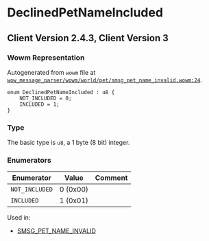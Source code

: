 # DeclinedPetNameIncluded

## Client Version 2.4.3, Client Version 3

### Wowm Representation

Autogenerated from `wowm` file at [`wow_message_parser/wowm/world/pet/smsg_pet_name_invalid.wowm:24`](https://github.com/gtker/wow_messages/tree/main/wow_message_parser/wowm/world/pet/smsg_pet_name_invalid.wowm#L24).

```rust,ignore
enum DeclinedPetNameIncluded : u8 {
    NOT_INCLUDED = 0;
    INCLUDED = 1;
}
```
### Type
The basic type is `u8`, a 1 byte (8 bit) integer.
### Enumerators
| Enumerator | Value  | Comment |
| --------- | -------- | ------- |
| `NOT_INCLUDED` | 0 (0x00) |  |
| `INCLUDED` | 1 (0x01) |  |

Used in:
* [SMSG_PET_NAME_INVALID](smsg_pet_name_invalid.md)

